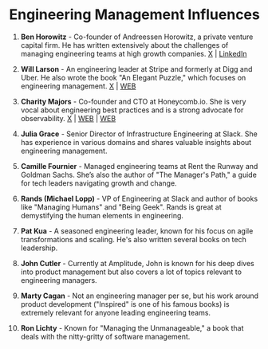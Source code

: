 # Engineering Management Influences

1. **Ben Horowitz** - Co-founder of Andreessen Horowitz, a private venture capital firm. He has written extensively about the challenges of managing engineering teams at high growth companies.
  [X](https://twitter.com/bhorowitz) | [LinkedIn](https://www.linkedin.com/in/behorowitz/)

3. **Will Larson** - An engineering leader at Stripe and formerly at Digg and Uber. He also wrote the book "An Elegant Puzzle," which focuses on engineering management.
  [X](https://twitter.com/Lethain) | [WEB](https://lethain.com/) 

5. **Charity Majors** - Co-founder and CTO at Honeycomb.io. She is very vocal about engineering best practices and is a strong advocate for observability.
  [X](https://twitter.com/mipsytipsy) | [WEB](Honeycomb.io) | [WEB](https://charity.wtf/)

6. **Julia Grace** - Senior Director of Infrastructure Engineering at Slack. She has experience in various domains and shares valuable insights about engineering management.

7. **Camille Fournier** - Managed engineering teams at Rent the Runway and Goldman Sachs. She’s also the author of "The Manager's Path," a guide for tech leaders navigating growth and change.

8. **Rands (Michael Lopp)** - VP of Engineering at Slack and author of books like "Managing Humans" and "Being Geek". Rands is great at demystifying the human elements in engineering.

9. **Pat Kua** - A seasoned engineering leader, known for his focus on agile transformations and scaling. He's also written several books on tech leadership.

10. **John Cutler** - Currently at Amplitude, John is known for his deep dives into product management but also covers a lot of topics relevant to engineering managers.

11. **Marty Cagan** - Not an engineering manager per se, but his work around product development ("Inspired" is one of his famous books) is extremely relevant for anyone leading engineering teams.

12. **Ron Lichty** - Known for "Managing the Unmanageable," a book that deals with the nitty-gritty of software management.

